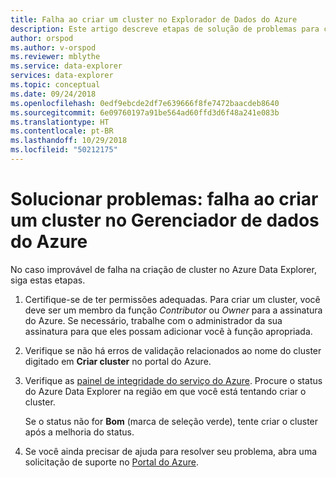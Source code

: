 ```yaml
---
title: Falha ao criar um cluster no Explorador de Dados do Azure
description: Este artigo descreve etapas de solução de problemas para criar um cluster no Azure Data Explorer.
author: orspod
ms.author: v-orspod
ms.reviewer: mblythe
ms.service: data-explorer
services: data-explorer
ms.topic: conceptual
ms.date: 09/24/2018
ms.openlocfilehash: 0edf9ebcde2df7e639666f8fe7472baacdeb8640
ms.sourcegitcommit: 6e09760197a91be564ad60ffd3d6f48a241e083b
ms.translationtype: HT
ms.contentlocale: pt-BR
ms.lasthandoff: 10/29/2018
ms.locfileid: "50212175"
---
```

# <a name="troubleshoot-failure-to-create-a-cluster-in-azure-data-explorer"></a>Solucionar problemas: falha ao criar um cluster no Gerenciador de dados do Azure

No caso improvável de falha na criação de cluster no Azure Data Explorer, siga estas etapas.

1. Certifique-se de ter permissões adequadas. Para criar um cluster, você deve ser um membro da função *Contributor* ou *Owner* para a assinatura do Azure. Se necessário, trabalhe com o administrador da sua assinatura para que eles possam adicionar você à função apropriada.

1. Verifique se não há erros de validação relacionados ao nome do cluster digitado em **Criar cluster** no portal do Azure.

1. Verifique as [painel de integridade do serviço do Azure](https://azure.microsoft.com/status/>). Procure o status do Azure Data Explorer na região em que você está tentando criar o cluster.

    Se o status não for **Bom** (marca de seleção verde), tente criar o cluster após a melhoria do status.

1. Se você ainda precisar de ajuda para resolver seu problema, abra uma solicitação de suporte no [Portal do Azure](https://portal.azure.com/#blade/Microsoft_Azure_Support/HelpAndSupportBlade/overview).